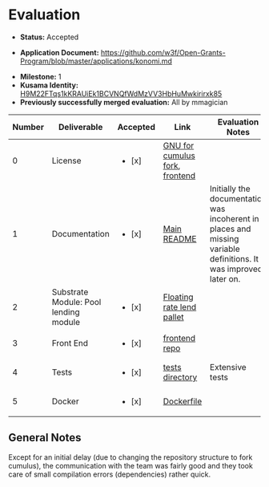 # Evaluation

* **Status:** Accepted
- **Application Document:** https://github.com/w3f/Open-Grants-Program/blob/master/applications/konomi.md
* **Milestone:** 1
* **Kusama Identity:** [H9M22FTqs1kKRAUiEk1BCVNQfWdMzVV3HbHuMwkirirxk85](https://polkascan.io/pre/kusama/account/H9M22FTqs1kKRAUiEk1BCVNQfWdMzVV3HbHuMwkirirxk85)
* **Previously successfully merged evaluation:** All by mmagician

| Number | Deliverable                           | Accepted               | Link                                                                                                                               | Evaluation Notes                                                                                                 |
|--------|---------------------------------------|------------------------|------------------------------------------------------------------------------------------------------------------------------------|------------------------------------------------------------------------------------------------------------------|
|      0 | License                               | <ul><li>[x] </li></ul> | [GNU for cumulus fork](https://github.com/konomi-network/cumulus/blob/develop/LICENSE), [frontend](https://github.com/konomi-network/lending-demo/blob/develop/LICENSE)                               |                                                                                                                  |
|      1 | Documentation                         | <ul><li>[x] </li></ul> | [Main README](https://github.com/konomi-network/cumulus/blob/develop/README.md)                                                    | Initially the documentation was incoherent in places and missing variable definitions. It was improved later on. |
|      2 | Substrate Module: Pool lending module | <ul><li>[x] </li></ul> | [Floating rate lend pallet](https://github.com/konomi-network/cumulus/tree/develop/polkadot-parachains/pallets/floating-rate-lend) |                                                                                                                  |
|      3 | Front End                             | <ul><li>[x] </li></ul> | [frontend repo](https://github.com/konomi-network/lending-demo)                                                                    |                                                                                                                  |
|      4 | Tests                                 | <ul><li>[x] </li></ul> | [tests directory](https://github.com/konomi-network/cumulus/tree/develop/polkadot-parachains/pallets/floating-rate-lend/src/tests) | Extensive tests                                                                                                  |
|      5 | Docker                                | <ul><li>[x] </li></ul> | [Dockerfile](https://github.com/konomi-network/cumulus/blob/develop/Dockerfile)                                                    |                                                                                                                  |

## General Notes

Except for an initial delay (due to changing the repository structure to fork cumulus), the communication with the team was fairly good and they took care of small compilation errors (dependencies) rather quick.

